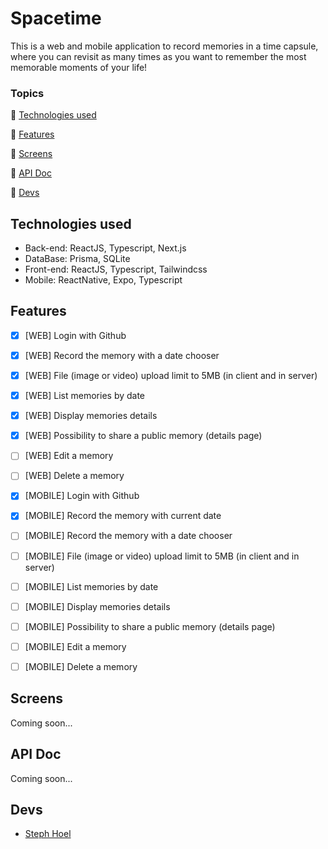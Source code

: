 # Spacetime

This is a web and mobile application to record memories in a time capsule, where you can revisit as many times as you want to remember the most memorable moments of your life!

### Topics 

🔹 [Technologies used](#technologies-used)

🔹 [Features](#features)

🔹 [Screens](#screens)

🔹 [API Doc](#api-doc)

🔹 [Devs](#devs)


## Technologies used
- Back-end: ReactJS, Typescript, Next.js
- DataBase: Prisma, SQLite
- Front-end: ReactJS, Typescript, Tailwindcss
- Mobile: ReactNative, Expo, Typescript

## Features

- [x] [WEB] Login with Github
- [x] [WEB] Record the memory with a date chooser 
- [x] [WEB] File (image or video) upload limit to 5MB (in client and in server)
- [x] [WEB] List memories by date
- [x] [WEB] Display memories details <!-- In details page, include button for edit or delete the memory  -->
- [x] [WEB] Possibility to share a public memory (details page)
- [ ] [WEB] Edit a memory
- [ ] [WEB] Delete a memory

- [x] [MOBILE] Login with Github
- [x] [MOBILE] Record the memory with current date
- [ ] [MOBILE] Record the memory with a date chooser 
- [ ] [MOBILE] File (image or video) upload limit to 5MB (in client and in server)
- [ ] [MOBILE] List memories by date
- [ ] [MOBILE] Display memories details <!-- In details page, include button for edit or delete the memory  -->
- [ ] [MOBILE] Possibility to share a public memory (details page)
- [ ] [MOBILE] Edit a memory
- [ ] [MOBILE] Delete a memory

## Screens

Coming soon...

## API Doc

Coming soon...

## Devs

- [Steph Hoel](https://www.github.com/StephHoel)
